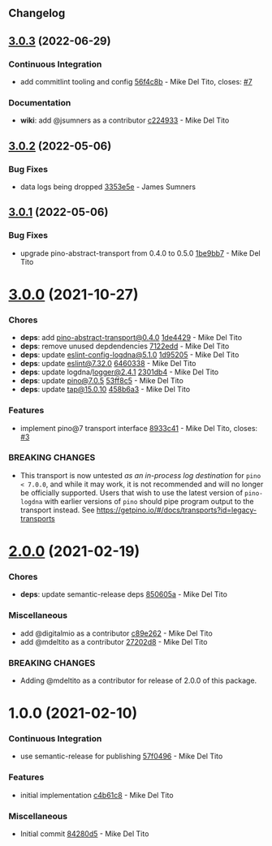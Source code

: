 ## Changelog

## [3.0.3](https://github.com/logdna/pino-logdna/compare/v3.0.2...v3.0.3) (2022-06-29)


### Continuous Integration

* add commitlint tooling and config [56f4c8b](https://github.com/logdna/pino-logdna/commit/56f4c8be067194222fa47d0ebee659f2f41a72f4) - Mike Del Tito, closes: [#7](https://github.com/logdna/pino-logdna/issues/7)


### Documentation

* **wiki**: add @jsumners as a contributor [c224933](https://github.com/logdna/pino-logdna/commit/c224933492b09fcaa83f599fe27694587717768f) - Mike Del Tito

## [3.0.2](https://github.com/logdna/pino-logdna/compare/v3.0.1...v3.0.2) (2022-05-06)


### Bug Fixes

* data logs being dropped [3353e5e](https://github.com/logdna/pino-logdna/commit/3353e5e243f694c5f256fa86e40363a49c93a1a9) - James Sumners

## [3.0.1](https://github.com/logdna/pino-logdna/compare/v3.0.0...v3.0.1) (2022-05-06)


### Bug Fixes

* upgrade pino-abstract-transport from 0.4.0 to 0.5.0 [1be9bb7](https://github.com/logdna/pino-logdna/commit/1be9bb71b4f1fe61eca2c4715a30dcd1667406e5) - Mike Del Tito

# [3.0.0](https://github.com/logdna/pino-logdna/compare/v2.0.0...v3.0.0) (2021-10-27)


### Chores

* **deps**: add pino-abstract-transport@0.4.0 [1de4429](https://github.com/logdna/pino-logdna/commit/1de44290d4b91f40e14c77ba10b17799acf7c3ca) - Mike Del Tito
* **deps**: remove unused depdendencies [7122edd](https://github.com/logdna/pino-logdna/commit/7122edde9429839fb94928938a8f16e0327ab899) - Mike Del Tito
* **deps**: update eslint-config-logdna@5.1.0 [1d95205](https://github.com/logdna/pino-logdna/commit/1d952054b71104f794cf33f92963393255872a79) - Mike Del Tito
* **deps**: update eslint@7.32.0 [6460338](https://github.com/logdna/pino-logdna/commit/64603383c2456511baa053e8252f8d856c2b3405) - Mike Del Tito
* **deps**: update logdna/logger@2.4.1 [2301db4](https://github.com/logdna/pino-logdna/commit/2301db491aefe2fdb48430b2697eaaabfe8927d4) - Mike Del Tito
* **deps**: update pino@7.0.5 [53ff8c5](https://github.com/logdna/pino-logdna/commit/53ff8c5639c84c4c29bc4487237c174d6a186196) - Mike Del Tito
* **deps**: update tap@15.0.10 [458b6a3](https://github.com/logdna/pino-logdna/commit/458b6a3eca575360076c570e9689fbc5873c2b29) - Mike Del Tito


### Features

* implement pino@7 transport interface [8933c41](https://github.com/logdna/pino-logdna/commit/8933c41c97ba2ec941453e1ebe79b43deaecfb2a) - Mike Del Tito, closes: [#3](https://github.com/logdna/pino-logdna/issues/3)


### **BREAKING CHANGES**

* This transport is now untested *as an in-process log
destination* for `pino < 7.0.0`, and while it may work, it is not recommended
and will no longer be officially supported. Users that wish to use the
latest version of `pino-logdna` with earlier versions of `pino` should
pipe program output to the transport instead. See
https://getpino.io/#/docs/transports?id=legacy-transports

# [2.0.0](https://github.com/logdna/pino-logdna/compare/v1.0.0...v2.0.0) (2021-02-19)


### Chores

* **deps**: update semantic-release deps [850605a](https://github.com/logdna/pino-logdna/commit/850605a677597b5e00c0ce60344acda7fc46d20f) - Mike Del Tito


### Miscellaneous

* add @digitalmio as a contributor [c89e262](https://github.com/logdna/pino-logdna/commit/c89e26222e5bf177f7999507285ba030369a4e7c) - Mike Del Tito
* add @mdeltito as a contributor [27202d8](https://github.com/logdna/pino-logdna/commit/27202d84473340f6d23d891e1c494be772d82172) - Mike Del Tito


### **BREAKING CHANGES**

* Adding @mdeltito as a contributor for release of 2.0.0 of
this package.

# 1.0.0 (2021-02-10)


### Continuous Integration

* use semantic-release for publishing [57f0496](https://github.com/logdna/pino-logdna/commit/57f0496b0edd7d1bf18b6ae04b45b00a8078a83b) - Mike Del Tito


### Features

* initial implementation [c4b61c8](https://github.com/logdna/pino-logdna/commit/c4b61c855c916521872acab2576c6fe61bec02df) - Mike Del Tito


### Miscellaneous

* Initial commit [84280d5](https://github.com/logdna/pino-logdna/commit/84280d574587f688376af2a5d41c768242abd7b6) - Mike Del Tito
